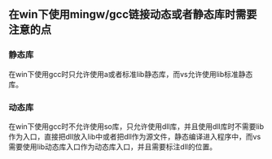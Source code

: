 ##  在win下使用mingw/gcc链接动态或者静态库时需要注意的点

### 静态库

在win下使用gcc时只允许使用a或者标准lib静态库，而vs允许使用lib标准静态库。

### 动态库

在win下使用gcc时不允许使用so库，只允许使用dll库，并且使用dll库时不需要lib作为入口，直接把dll放入lib中或者把dll作为源文件，静态编译进入程序中，而vs需要使用lib动态库入口作为动态库入口，并且需要标注dll的位置。
